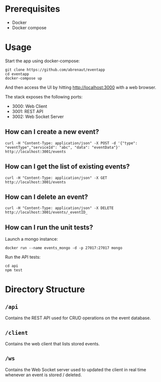 # Prerequisites

* Docker
* Docker compose

# Usage

Start the app using docker-compose:

    git clone https://github.com/abrenaut/eventapp
    cd eventapp
    docker-compose up

And then access the UI by hitting [http://localhost:3000](http://localhost:3000) with a web browser.

The stack exposes the following ports:

* 3000: Web Client
* 3001: REST API
* 3002: Web Socket Server

## How can I create a new event?

    curl -H "Content-Type: application/json" -X POST -d '{"type": "eventType","serviceId": "abc", "data": "eventData"}' http://localhost:3001/events

## How can I get the list of existing events?

    curl -H "Content-Type: application/json" -X GET http://localhost:3001/events

## How can I delete an event?

    curl -H "Content-Type: application/json" -X DELETE http://localhost:3001/events/_eventID_

## How can I run the unit tests?

Launch a mongo instance:

    docker run --name events_mongo -d -p 27017:27017 mongo

Run the API tests:

    cd api
    npm test

# Directory Structure

## `/api`

Contains the REST API used for CRUD operations on the event database.

## `/client`

Contains the web client that lists stored events.

## `/ws`

Contains the Web Socket server used to updated the client in real time whenever an event is stored / deleted.